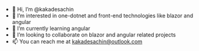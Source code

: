 - 👋 Hi, I’m @kakadesachin
- 👀 I’m interested in one-dotnet and front-end technologies like blazor and angular
- 🌱 I’m currently learning angular
- 💞️ I’m looking to collaborate on blazor and angular related projects
- 📫 You can reach me at kakadesachin@outlook.com

<!---
kakadesachin/kakadesachin is a ✨ special ✨ repository because its `README.md` (this file) appears on your GitHub profile.
You can click the Preview link to take a look at your changes.
--->
